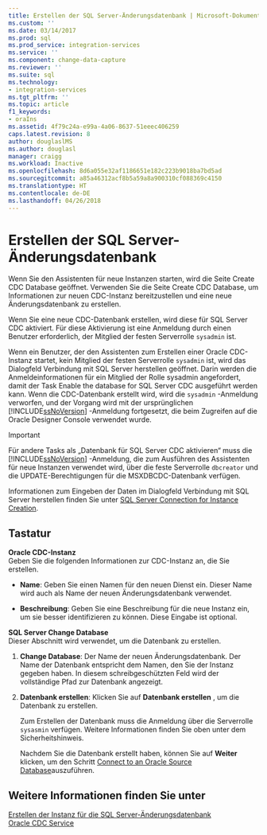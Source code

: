 ```yaml
---
title: Erstellen der SQL Server-Änderungsdatenbank | Microsoft-Dokumentation
ms.custom: ''
ms.date: 03/14/2017
ms.prod: sql
ms.prod_service: integration-services
ms.service: ''
ms.component: change-data-capture
ms.reviewer: ''
ms.suite: sql
ms.technology:
- integration-services
ms.tgt_pltfrm: ''
ms.topic: article
f1_keywords:
- oraIns
ms.assetid: 4f79c24a-e99a-4a06-8637-51eeec406259
caps.latest.revision: 8
author: douglaslMS
ms.author: douglasl
manager: craigg
ms.workload: Inactive
ms.openlocfilehash: 8d6a055e32af1186651e182c223b9018ba7bd5ad
ms.sourcegitcommit: a85a46312acf8b5a59a8a900310cf088369c4150
ms.translationtype: HT
ms.contentlocale: de-DE
ms.lasthandoff: 04/26/2018
---
```

# <a name="create-the-sql-server-change-database"></a>Erstellen der SQL Server-Änderungsdatenbank
  Wenn Sie den Assistenten für neue Instanzen starten, wird die Seite Create CDC Database geöffnet. Verwenden Sie die Seite Create CDC Database, um Informationen zur neuen CDC-Instanz bereitzustellen und eine neue Änderungsdatenbank zu erstellen.  
  
 Wenn Sie eine neue CDC-Datenbank erstellen, wird diese für SQL Server CDC aktiviert. Für diese Aktivierung ist eine Anmeldung durch einen Benutzer erforderlich, der Mitglied der festen Serverrolle `sysadmin` ist.  
  
 Wenn ein Benutzer, der den Assistenten zum Erstellen einer Oracle CDC-Instanz startet, kein Mitglied der festen Serverrolle `sysadmin` ist, wird das Dialogfeld Verbindung mit SQL Server herstellen geöffnet. Darin werden die Anmeldeinformationen für ein Mitglied der Rolle sysadmin angefordert, damit der Task Enable the database for SQL Server CDC ausgeführt werden kann. Wenn die CDC-Datenbank erstellt wird, wird die `sysadmin` -Anmeldung verworfen, und der Vorgang wird mit der ursprünglichen [!INCLUDE[ssNoVersion](../../includes/ssnoversion-md.md)] -Anmeldung fortgesetzt, die beim Zugreifen auf die Oracle Designer Console verwendet wurde.  
  
> [!IMPORTANT]  
>  Für andere Tasks als „Datenbank für SQL Server CDC aktivieren“ muss die [!INCLUDE[ssNoVersion](../../includes/ssnoversion-md.md)] -Anmeldung, die zum Ausführen des Assistenten für neue Instanzen verwendet wird, über die feste Serverrolle `dbcreator` und die UPDATE-Berechtigungen für die MSXDBCDC-Datenbank verfügen.  
  
 Informationen zum Eingeben der Daten im Dialogfeld Verbindung mit SQL Server herstellen finden Sie unter [SQL Server Connection for Instance Creation](../../integration-services/change-data-capture/sql-server-connection-for-instance-creation.md).  
  
## <a name="options"></a>Tastatur  
 **Oracle CDC-Instanz**  
 Geben Sie die folgenden Informationen zur CDC-Instanz an, die Sie erstellen.  
  
-   **Name**: Geben Sie einen Namen für den neuen Dienst ein. Dieser Name wird auch als Name der neuen Änderungsdatenbank verwendet.  
  
-   **Beschreibung**: Geben Sie eine Beschreibung für die neue Instanz ein, um sie besser identifizieren zu können. Diese Eingabe ist optional.  
  
 **SQL Server Change Database**  
 Dieser Abschnitt wird verwendet, um die Datenbank zu erstellen.  
  
1.  **Change Database**: Der Name der neuen Änderungsdatenbank. Der Name der Datenbank entspricht dem Namen, den Sie der Instanz gegeben haben. In diesem schreibgeschützten Feld wird der vollständige Pfad zur Datenbank angezeigt.  
  
2.  **Datenbank erstellen**: Klicken Sie auf **Datenbank erstellen** , um die Datenbank zu erstellen.  
  
     Zum Erstellen der Datenbank muss die Anmeldung über die Serverrolle `sysasmin` verfügen. Weitere Informationen finden Sie oben unter dem Sicherheitshinweis.  
  
     Nachdem Sie die Datenbank erstellt haben, können Sie auf **Weiter** klicken, um den Schritt [Connect to an Oracle Source Database](../../integration-services/change-data-capture/connect-to-an-oracle-source-database.md)auszuführen.  
  
## <a name="see-also"></a>Weitere Informationen finden Sie unter  
 [Erstellen der Instanz für die SQL Server-Änderungsdatenbank](../../integration-services/change-data-capture/how-to-create-the-sql-server-change-database-instance.md)   
 [Oracle CDC Service](../../integration-services/change-data-capture/the-oracle-cdc-service.md)  
  
  
